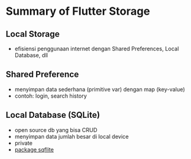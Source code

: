 # Summary of Flutter Storage

## Local Storage

- efisiensi penggunaan internet dengan Shared Preferences, Local Database, dll

## Shared Preference

- menyimpan data sederhana (primitive var) dengan map (key-value)
- contoh: login, search history

## Local Database (SQLite)

- open source db yang bisa CRUD
- menyimpan data jumlah besar di local device
- private
- [package sqflite](https://pub.dev/packages/sqflite)
